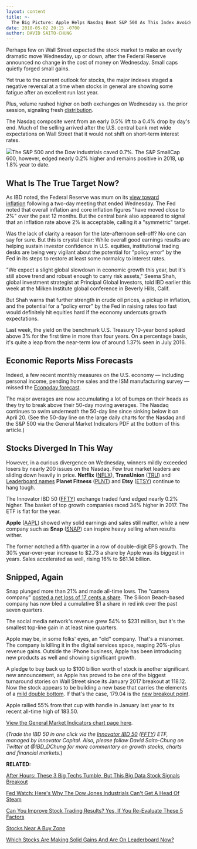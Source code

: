 ```yaml
---
layout: content
title: >-
  The Big Picture: Apple Helps Nasdaq Beat S&P 500 As This Index Avoids Sell-Off
date: 2018-05-02 20:15 -0700
author: DAVID SAITO-CHUNG
---
```






Perhaps few on Wall Street expected the stock market to make an overly dramatic move Wednesday, up or down, after the Federal Reserve announced no change in the cost of money on Wednesday. Small caps quietly forged small gains.




Yet true to the current outlook for stocks, the major indexes staged a negative reversal at a time when stocks in general are showing some fatigue after an excellent run last year.


Plus, volume rushed higher on both exchanges on Wednesday vs. the prior session, signaling fresh [distribution](http://www.investors.com/ibd-university/market-timing/market-tops/).


The Nasdaq composite went from an early 0.5% lift to a 0.4% drop by day's end. Much of the selling arrived after the U.S. central bank met wide expectations on Wall Street that it would not shift on short-term interest rates.


![](https://www.investors.com/wp-content/uploads/2018/05/MP050218-231x300.jpg)The S&P 500 and the Dow industrials caved 0.7%. The S&P SmallCap 600, however, edged nearly 0.2% higher and remains positive in 2018, up 1.8% year to date.


What Is The True Target Now?
----------------------------


As IBD noted, the Federal Reserve was mum on its [view toward inflation](https://www.investors.com/news/economy/no-fed-rate-hike-but-dow-jones-stalled/) following a two-day meeting that ended Wednesday. The Fed noted that overall inflation and core inflation figures "have moved close to 2%" over the past 12 months. But the central bank also appeared to signal that an inflation rate above 2% is acceptable, calling it a "symmetric" target.


Was the lack of clarity a reason for the late-afternoon sell-off? No one can say for sure. But this is crystal clear: While overall good earnings results are helping sustain investor confidence in U.S. equities, institutional trading desks are being very vigilant about the potential for "policy error" by the Fed in its steps to restore at least some normalcy to interest rates.


"We expect a slight global slowdown in economic growth this year, but it's still above trend and robust enough to carry risk assets," Seema Shah, global investment strategist at Principal Global Investors, told IBD earlier this week at the Milken Institute global conference in Beverly Hills, Calif.


But Shah warns that further strength in crude oil prices, a pickup in inflation, and the potential for a "policy error" by the Fed in raising rates too fast would definitely hit equities hard if the economy undercuts growth expectations.


Last week, the yield on the benchmark U.S. Treasury 10-year bond spiked above 3% for the first time in more than four years. On a percentage basis, it's quite a leap from the near-term low of around 1.37% seen in July 2016.


Economic Reports Miss Forecasts
-------------------------------


Indeed, a few recent monthly measures on the U.S. economy — including personal income, pending home sales and the ISM manufacturing survey — missed the [Econoday forecast](https://research.investors.com/economic-calendar/).


The major averages are now accumulating a lot of bumps on their heads as they try to break above their 50-day moving averages. The Nasdaq continues to swim underneath the 50-day line since sinking below it on April 20. (See the 50-day line on the large daily charts for the Nasdaq and the S&P 500 via the General Market Indicators PDF at the bottom of this article.)


Stocks Diverged In This Way
---------------------------


However, in a curious divergence on Wednesday, winners mildly exceeded losers by nearly 200 issues on the Nasdaq. Few true market leaders are sliding down heavily in price. **Netflix** ([NFLX](https://research.investors.com/quote.aspx?symbol=NFLX)), **TransUnion** ([TRU](https://research.investors.com/quote.aspx?symbol=TRU)) and [Leaderboard names](https://leaderboard.investors.com/leaderboard/leaders/default.aspx) **Planet Fitness** ([PLNT](https://research.investors.com/quote.aspx?symbol=PLNT)) and **Etsy** ([ETSY](https://research.investors.com/quote.aspx?symbol=ETSY)) continue to hang tough.


The Innovator IBD 50 ([FFTY](https://research.investors.com/quote.aspx?symbol=FFTY)) exchange traded fund edged nearly 0.2% higher. The basket of top growth companies raced 34% higher in 2017. The ETF is flat for the year.



**Apple** ([AAPL](https://research.investors.com/quote.aspx?symbol=AAPL)) showed why solid earnings and sales still matter, while a new company such as **Snap** ([SNAP](https://research.investors.com/quote.aspx?symbol=SNAP)) can inspire heavy selling when results wither.


The former notched a fifth quarter in a row of double-digit EPS growth. The 30% year-over-year increase to $2.73 a share by Apple was its biggest in years. Sales accelerated as well, rising 16% to $61.14 billion.


Snipped, Again
--------------


Snap plunged more than 21% and made all-time lows. The "camera company" [posted a net loss of 17 cents a share](https://www.investors.com/news/technology/snap-first-quarter-earnings-report/). The Silicon Beach-based company has now bled a cumulative $1 a share in red ink over the past seven quarters.


The social media network's revenue grew 54% to $231 million, but it's the smallest top-line gain in at least nine quarters.



Apple may be, in some folks' eyes, an "old" company. That's a misnomer. The company is killing it in the digital services space, reaping 20%-plus revenue gains. Outside the iPhone business, Apple has been introducing new products as well and showing significant growth.


A pledge to buy back up to $100 billion worth of stock is another significant new announcement, as Apple has proved to be one of the biggest turnaround stories on Wall Street since its January 2017 breakout at 118.12. Now the stock appears to be building a new base that carries the elements of a [mild double bottom](https://www.investors.com/how-to-invest/investors-corner/what-is-double-bottom-base-biotech-stocks/). If that's the case, 179.04 is the [new breakout point](https://www.investors.com/how-to-invest/investors-corner/chart-reading-basics-how-a-buy-point-marks-a-time-of-opportunity/).



Apple rallied 55% from that cup with handle in January last year to its recent all-time high of 183.50.


[View the General Market Indicators chart page here](https://www.investors.com/wp-content/uploads/2018/05/IBD0205152806GMI.pdf).


(*Trade the IBD 50 in one click via the [Innovator IBD 50](http://innovatoretfs.com/etf/?ticker=ffty) ([FFTY](https://research.investors.com/quote.aspx?symbol=FFTY)) ETF, managed by Innovator Capital. Also, please follow David Saito-Chung on Twitter at @IBD\_DChung for more commentary on growth stocks, charts and financial markets.*)


**RELATED:**


[After Hours: These 3 Big Techs Tumble, But This Big Data Stock Signals Breakout](https://www.investors.com/market-trend/stock-market-today/dow-jones-futures-tesla-spotify-square-tableau/)


[Fed Watch: Here's Why The Dow Jones Industrials Can't Get A Head Of Steam](https://www.investors.com/news/economy/no-fed-rate-hike-but-dow-jones-stalled/)


[Can You Improve Stock Trading Results? Yes, If You Re-Evaluate These 5 Factors](https://www.investors.com/how-to-invest/investors-corner/how-to-improve-stock-trading-results-get-fit/)


[Stocks Near A Buy Zone](https://www.investors.com/category/stock-lists/stocks-near-a-buy-zone/)


[Which Stocks Are Making Solid Gains And Are On Leaderboard Now?](https://leaderboard.investors.com/leaderboard/leaders/default.aspx)




